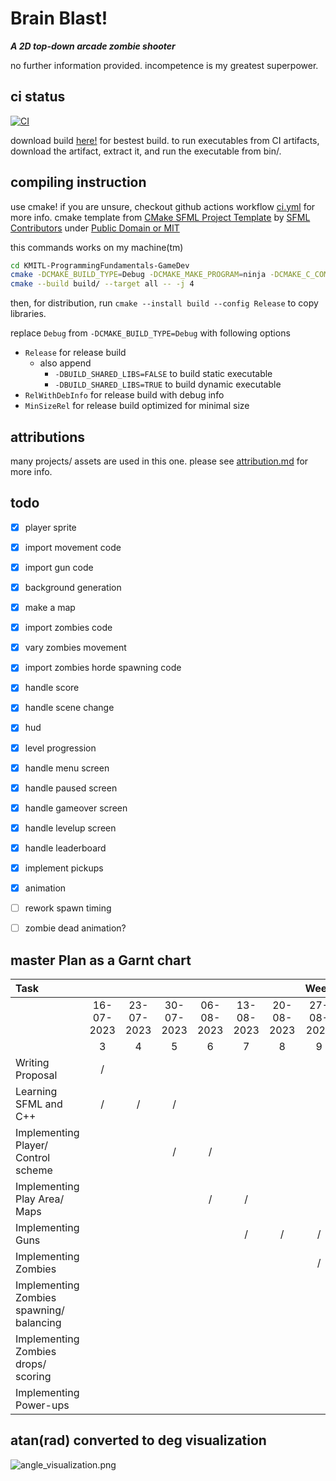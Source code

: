 # Brain Blast!
**_A 2D top-down arcade zombie shooter_**

no further information provided.
incompetence is my greatest superpower.

## ci status
[![CI](https://github.com/phuwit/KMITL-ProgrammingFundamentals-GameDev/actions/workflows/ci.yml/badge.svg)](https://github.com/phuwit/KMITL-ProgrammingFundamentals-GameDev/actions/workflows/ci.yml)

download build [here!](https://github.com/phuwit/KMITL-ProgrammingFundamentals-GameDev/actions/workflows/ci.yml?query=is%3Asuccess) for bestest build.
to run executables from CI artifacts, download the artifact, extract it, and run the executable from bin/.

## compiling instruction
use cmake! if you are unsure, checkout github actions workflow [ci.yml](.github/workflows/ci.yml) for more info.
cmake template from [CMake SFML Project Template](https://github.com/SFML/cmake-sfml-project) by [SFML Contributors](https://github.com/SFML/cmake-sfml-project/graphs/contributors) under [Public Domain or MIT](https://github.com/SFML/cmake-sfml-project/blob/master/LICENSE.md)

this commands works on my machine(tm)

```bash
cd KMITL-ProgrammingFundamentals-GameDev
cmake -DCMAKE_BUILD_TYPE=Debug -DCMAKE_MAKE_PROGRAM=ninja -DCMAKE_C_COMPILER=gcc -DCMAKE_CXX_COMPILER=g++ -G Ninja -S KMITL-ProgrammingFundamentals-GameDev/ -B KMITL-ProgrammingFundamentals-GameDev/build
cmake --build build/ --target all -- -j 4
```

then, for distribution, run `cmake --install build --config Release` to copy libraries.

replace `Debug` from `-DCMAKE_BUILD_TYPE=Debug` with following options
- `Release` for release build
  - also append 
    - `-DBUILD_SHARED_LIBS=FALSE` to build static executable
    - `-DBUILD_SHARED_LIBS=TRUE` to build dynamic executable
- `RelWithDebInfo` for release build with debug info
- `MinSizeRel` for release build optimized for minimal size

## attributions
many projects/ assets are used in this one. please see [attribution.md](attribution.md) for more info.

## todo

- [x] player sprite
- [x] import movement code
- [x] import gun code
- [x] background generation
- [x] make a map
- [x] import zombies code
- [x] vary zombies movement
- [x] import zombies horde spawning code
- [x] handle score
- [x] handle scene change
- [x] hud
- [x] level progression
- [x] handle menu screen
- [x] handle paused screen
- [x] handle gameover screen
- [x] handle levelup screen
- [x] handle leaderboard
- [x] implement pickups
- [x] animation
- [ ] rework spawn timing
- [ ] zombie dead animation?


## master Plan as a Garnt chart

| Task                                     |            |            |            |            |            |            |    Week    |                |            |                |            |            |            |
|:-----------------------------------------|:----------:|:----------:|:----------:|:----------:|:----------:|:----------:|:----------:|:--------------:|:----------:|:--------------:|:----------:|:----------:|:----------:|
|                                          | 16-07-2023 | 23-07-2023 | 30-07-2023 | 06-08-2023 | 13-08-2023 | 20-08-2023 | 27-08-2023 | **03-09-2023** | 10-09-2023 | **17-09-2023** | 24-09-2023 | 01-10-2023 | 08-10-2023 |
|                                          |     3      |     4      |     5      |     6      |     7      |     8      |     9      |     **10**     |     11     |     **12**     |     13     |     14     |     15     |
| Writing Proposal                         |     /      |            |            |            |            |            |            |                |            |                |            |            |            |
| Learning SFML and C++                    |     /      |     /      |     /      |            |            |            |            |                |            |                |            |            |            |
| Implementing Player/ Control scheme      |            |            |     /      |     /      |            |            |            |                |            |                |            |            |            |
| Implementing Play Area/ Maps             |            |            |            |     /      |     /      |            |            |                |            |                |            |            |            |
| Implementing Guns                        |            |            |            |            |     /      |     /      |     /      |                |            |                |            |            |            |
| Implementing Zombies                     |            |            |            |            |            |            |     /      |       /        |     /      |       /        |            |            |            |
| Implementing Zombies spawning/ balancing |            |            |            |            |            |            |            |                |     /      |       /        |     /      |            |            |
| Implementing Zombies drops/ scoring      |            |            |            |            |            |            |            |                |            |       /        |     /      |     /      |            |
| Implementing Power-ups                   |            |            |            |            |            |            |            |                |            |                |            |     /      |     /      |


## atan(rad) converted to deg visualization
![angle_visualization.png](https://github.com/phuwit/KMITL-ProgrammingFundamentals-GameDev/assets/26784267/eb81752f-39c3-48e4-81ae-764c52441a85)
